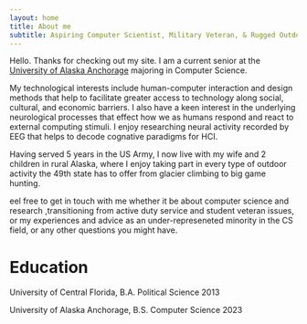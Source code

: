 ```yaml
---
layout: home
title: About me
subtitle: Aspiring Computer Scientist, Military Veteran, & Rugged Outdoorsman
---
```


Hello. Thanks for checking out my site. I am a current senior at the [University of Alaska Anchorage](https://www.uaa.alaska.edu/academics/college-of-engineering/index.cshtml) majoring in Computer Science. 

My technological interests include human-computer interaction and design methods that help to facilitate greater access to technology along social, cultural, and economic barriers. I also have a keen interest in the underlying neurological processes that effect how we as humans respond and react to external computing stimuli. I enjoy researching neural activity recorded by EEG that helps to decode cognative paradigms for HCI. 

Having served 5 years in the US Army, I now live with my wife and 2 children in rural Alaska, where I enjoy taking part in every type of outdoor activity the 49th state has to offer from glacier climbing to big game hunting. 


eel free to get in touch with me whether it be about computer science and research ,transitioning from active duty service and student veteran issues, or my experiences and advice as an under-represeneted minority in the CS field, or any other questions you might have. 



# Education
University of Central Florida, B.A. Political Science 2013<br>

University of Alaska Anchorage, B.S. Computer Science 2023
